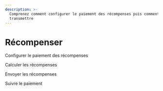 ```yaml
---
description: >-
  Comprenez comment configurer le paiement des récompenses puis comment les
  transmettre
---
```


# Récompenser

Configurer le paiement des récompenses

Calculer les récompenses&#x20;

Envoyer les récompenses

Suivre le paiement
